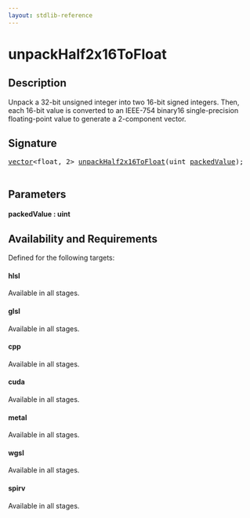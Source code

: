 ```yaml
---
layout: stdlib-reference
---
```


# unpackHalf2x16ToFloat

## Description

Unpack a 32-bit unsigned integer into two 16-bit signed integers.
Then, each 16-bit value is converted to an IEEE-754 binary16 single-precision
floating-point value to generate a 2-component vector.




## Signature 

<pre>
<a href="../types/vector/index.html" class="code_type">vector</a>&lt;<span class="code_keyword">float</span>, 2&gt; <a href="unpackhalf2x16tofloat-6eg.html">unpackHalf2x16ToFloat</a>(<span class="code_keyword">uint</span> <a href="unpackhalf2x16tofloat-6eg.html#decl-packedValue" class="code_param">packedValue</a>);

</pre>

## Parameters

####  <a id="decl-packedValue"></a>packedValue  : uint

## Availability and Requirements

Defined for the following targets:

#### hlsl
Available in all stages.

#### glsl
Available in all stages.

#### cpp
Available in all stages.

#### cuda
Available in all stages.

#### metal
Available in all stages.

#### wgsl
Available in all stages.

#### spirv
Available in all stages.



